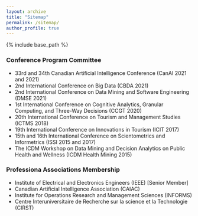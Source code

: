 ```yaml
---
layout: archive
title: "Sitemap"
permalink: /sitemap/
author_profile: true
---
```


{% include base_path %}


### Conference Program Committee
* 33rd and 34th Canadian Artificial Intelligence Conference (CanAI 2021 and 2021)
* 2nd International Conference on Big Data (CBDA 2021)
* 2nd International Conference on Data Mining and Software Engineering (DMSE 2021)
* 1st International Conference on Cognitive Analytics, Granular Computing, and Three-Way Decisions (CCGT 2020)
* 20th International Conference on Tourism and Management Studies (ICTMS 2018)
* 19th International Conference on Innovations in Tourism (ICIT 2017)
* 15th and 16th International Conference on Scientometrics and Informetrics (ISSI 2015 and 2017)
* The ICDM Workshop on Data Mining and Decision Analytics on Public Health and Wellness (ICDM Health Mining 2015)


### Professiona Associations Membership
* Institute of Electrical and Electronics Engineers (IEEE) [Senior Member]
* Canadian Artificial Intelligence Association (CAIAC)
* Institute for Operations Research and Management Sciences (INFORMS)
* Centre Interuniversitaire de Recherche sur la science et la Technologie (CIRST)
